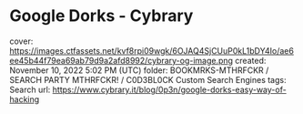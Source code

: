 # Google Dorks - Cybrary

cover: https://images.ctfassets.net/kvf8rpi09wgk/6OJAQ4SjCUuP0kL1bDY4Io/ae6ee45b44f79ea69ab79d9a2afd8992/cybrary-og-image.png
created: November 10, 2022 5:02 PM (UTC)
folder: BOOKMRKS-MTHRFCKR / SEARCH PARTY MTHRFCKR! / C0D3BL0CK Custom Search Engines
tags: Search
url: https://www.cybrary.it/blog/0p3n/google-dorks-easy-way-of-hacking